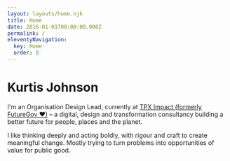 ```yaml
---
layout: layouts/home.njk
title: Home
date: 2016-01-01T00:00:00.000Z
permalink: /
eleventyNavigation:
  key: Home
  order: 0
---
```

# Kurtis Johnson

I'm an Organisation Design Lead, currently at [TPX Impact (formerly FutureGov &#9829;)](https://www.tpximpact.com) – a digital, design and transformation consultancy building a better future for people, places and the planet.

I like thinking deeply and acting boldly, with rigour and craft to create meaningful change. Mostly trying to turn problems into opportunities of value for public good.
<br>
